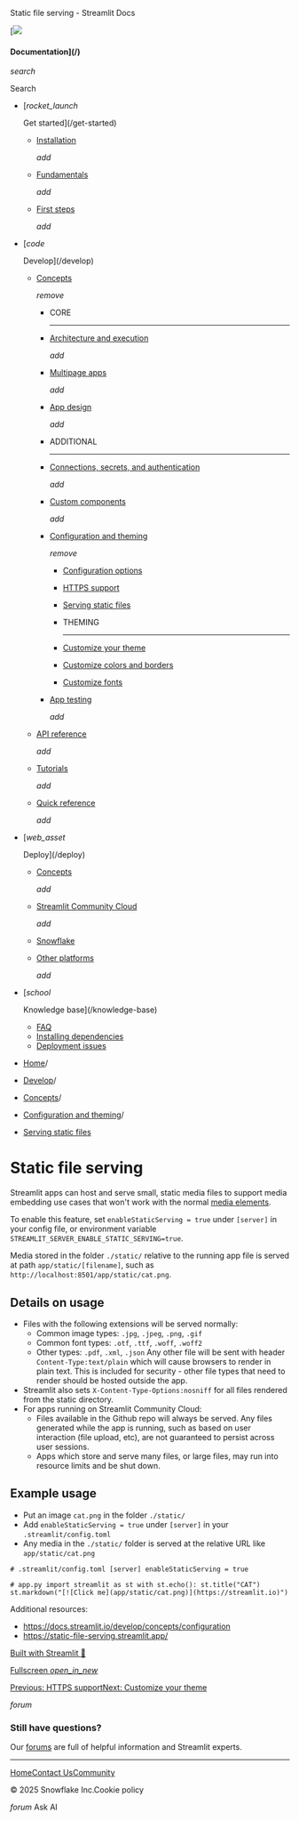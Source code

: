 ﻿Static file serving - Streamlit Docs

[![](/logo.svg)

#### Documentation](/)

*search*

Search

* [*rocket\_launch*

  Get started](/get-started)
  + [Installation](/get-started/installation)

    *add*
  + [Fundamentals](/get-started/fundamentals)

    *add*
  + [First steps](/get-started/tutorials)

    *add*
* [*code*

  Develop](/develop)
  + [Concepts](/develop/concepts)

    *remove*

    - CORE

      ---
    - [Architecture and execution](/develop/concepts/architecture)

      *add*
    - [Multipage apps](/develop/concepts/multipage-apps)

      *add*
    - [App design](/develop/concepts/design)

      *add*
    - ADDITIONAL

      ---
    - [Connections, secrets, and authentication](/develop/concepts/connections)

      *add*
    - [Custom components](/develop/concepts/custom-components)

      *add*
    - [Configuration and theming](/develop/concepts/configuration)

      *remove*

      * [Configuration options](/develop/concepts/configuration/options)
      * [HTTPS support](/develop/concepts/configuration/https-support)
      * [Serving static files](/develop/concepts/configuration/serving-static-files)
      * THEMING

        ---
      * [Customize your theme](/develop/concepts/configuration/theming)
      * [Customize colors and borders](/develop/concepts/configuration/theming-customize-colors-and-borders)
      * [Customize fonts](/develop/concepts/configuration/theming-customize-fonts)
    - [App testing](/develop/concepts/app-testing)

      *add*
  + [API reference](/develop/api-reference)

    *add*
  + [Tutorials](/develop/tutorials)

    *add*
  + [Quick reference](/develop/quick-reference)

    *add*
* [*web\_asset*

  Deploy](/deploy)
  + [Concepts](/deploy/concepts)

    *add*
  + [Streamlit Community Cloud](/deploy/streamlit-community-cloud)

    *add*
  + [Snowflake](/deploy/snowflake)
  + [Other platforms](/deploy/tutorials)

    *add*
* [*school*

  Knowledge base](/knowledge-base)
  + [FAQ](/knowledge-base/using-streamlit)
  + [Installing dependencies](/knowledge-base/dependencies)
  + [Deployment issues](/knowledge-base/deploy)

* [Home](/)/
* [Develop](/develop)/
* [Concepts](/develop/concepts)/
* [Configuration and theming](/develop/concepts/configuration)/
* [Serving static files](/develop/concepts/configuration/serving-static-files)

Static file serving
===================

Streamlit apps can host and serve small, static media files to support media embedding use cases that
won't work with the normal [media elements](/develop/api-reference/media).

To enable this feature, set `enableStaticServing = true` under `[server]` in your config file,
or environment variable `STREAMLIT_SERVER_ENABLE_STATIC_SERVING=true`.

Media stored in the folder `./static/` relative to the running app file is served at path
`app/static/[filename]`, such as `http://localhost:8501/app/static/cat.png`.

Details on usage
----------------

* Files with the following extensions will be served normally:
  + Common image types: `.jpg`, `.jpeg`, `.png`, `.gif`
  + Common font types: `.otf`, `.ttf`, `.woff`, `.woff2`
  + Other types: `.pdf`, `.xml`, `.json`
    Any other file will be sent with header `Content-Type:text/plain` which will cause browsers to render in plain text.
    This is included for security - other file types that need to render should be hosted outside the app.
* Streamlit also sets `X-Content-Type-Options:nosniff` for all files rendered from the static directory.
* For apps running on Streamlit Community Cloud:
  + Files available in the Github repo will always be served. Any files generated while the app is running,
    such as based on user interaction (file upload, etc), are not guaranteed to persist across user sessions.
  + Apps which store and serve many files, or large files, may run into resource limits and be shut down.

Example usage
-------------

* Put an image `cat.png` in the folder `./static/`
* Add `enableStaticServing = true` under `[server]` in your `.streamlit/config.toml`
* Any media in the `./static/` folder is served at the relative URL like `app/static/cat.png`

`# .streamlit/config.toml
[server]
enableStaticServing = true`

`# app.py
import streamlit as st
with st.echo():
st.title("CAT")
st.markdown("[![Click me](app/static/cat.png)](https://streamlit.io)")`

Additional resources:

* <https://docs.streamlit.io/develop/concepts/configuration>
* <https://static-file-serving.streamlit.app/>

[Built with Streamlit 🎈](https://streamlit.io)

[Fullscreen *open\_in\_new*](https://static-file-serving.streamlit.app/?utm_medium=oembed)

[Previous: HTTPS support](/develop/concepts/configuration/https-support)[Next: Customize your theme](/develop/concepts/configuration/theming)

*forum*

### Still have questions?

Our [forums](https://discuss.streamlit.io) are full of helpful information and Streamlit experts.

---

[Home](/)[Contact Us](mailto:hello@streamlit.io?subject=Contact%20from%20documentation%20)[Community](https://discuss.streamlit.io)

© 2025 Snowflake Inc.Cookie policy

*forum* Ask AI
